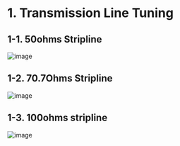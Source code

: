 # 1. Transmission Line Tuning
## 1-1. 50ohms Stripline
![image](https://github.com/user-attachments/assets/72d6b414-67e7-4199-a73a-fc42d15a334a)
## 1-2. 70.7Ohms Stripline
![image](https://github.com/user-attachments/assets/9711a853-5ed3-48d2-92ed-f0d6ff3d0fe5)
## 1-3. 100ohms stripline
![image](https://github.com/user-attachments/assets/2d6c45f5-31c3-46b4-abc4-1758ae570a58)
